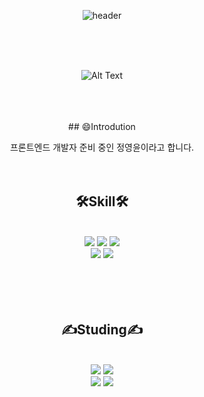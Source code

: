 <div align=center>

![header](https://capsule-render.vercel.app/api?type=rounded&color=FFCA28&height=130&section=header&text=Nacho613&fontSize=50)

<br/>
<br/>
<br/>

![Alt Text](https://media.tenor.com/bCfpwMjfAi0AAAAC/cat-typing.gif)

<br/>
<br/>
<br/>
## 😄Introdution
<br/>

프론트엔드 개발자 준비 중인 정영윤이라고 합니다.
<br/>
<br/>
<br/>
  
## 🛠️Skill🛠️
<br/>

<img src="https://img.shields.io/badge/CSS3-1572B6?style=flat-square&logo=css3&logoColor=white"/>
<img src="https://img.shields.io/badge/JavaScript-FFCA28?style=flat-square&logo=javascript&logoColor=white"/>
<img src="https://img.shields.io/badge/React-61DAFB?style=flat-square&logo=react&logoColor=white"/><br/>
<img src="https://img.shields.io/badge/Node.js-339933?style=flat-square&logo=node.js&logoColor=white"/>
<img src="https://img.shields.io/badge/Python-3776AB?style=flat-square&logo=python&logoColor=white"/>
  
<br/>
<br/>
<br/>
<br/>
<br/>

## ✍️Studing✍️
<br/>

<img src="https://img.shields.io/badge/jQuery-0769AD?style=flat-square&logo=jquery&logoColor=white"/>
<img src="https://img.shields.io/badge/Mysql-4479A1?style=flat-square&logo=mysql&logoColor=white"/><br/>
<img src="https://img.shields.io/badge/Django-092E20?style=flat-square&logo=django&logoColor=white"/>
<img src="https://img.shields.io/badge/TypeScript-3178C6?style=flat-square&logo=TypeScript&logoColor=white"/>
<br/>
<br/>
<br/>
<br/>
<br/>

</div>
